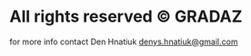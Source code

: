 All rights reserved &copy; GRADAZ
==================================

for more info contact Den Hnatiuk <denys.hnatiuk@gmail.com>
